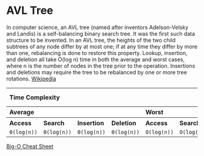 # AVL Tree

In computer science, an AVL tree (named after inventors Adelson-Velsky and Landis) is a self-balancing binary search tree. It was the first such data structure to be invented. In an AVL tree, the heights of the two child subtrees of any node differ by at most one; if at any time they differ by more than one, rebalancing is done to restore this property. Lookup, insertion, and deletion all take O(log n) time in both the average and worst cases, where n is the number of nodes in the tree prior to the operation. Insertions and deletions may require the tree to be rebalanced by one or more tree rotations. [Wikipedia](https://en.wikipedia.org/wiki/AVL_tree)

<table>
  <tbody align="left">
    <tr>
      <th colspan="8">Time Complexity</th>
      <th>Space Complexity</th>
    </tr>
    <tr>
      <th colspan="4">Average</th>
      <th colspan="4">Worst</th>
      <th>Worst</th>
    </tr>
    <tr>
      <th>Access</th>
      <th>Search</th>
      <th>Insertion</th>
      <th>Deletion</th>
      <th>Access</th>
      <th>Search</th>
      <th>Insertion</th>
      <th>Deletion</th>
      <th></th>
    </tr>
    <tr>
      <td><code class="yellow-green">Θ(log(n))</code></td>
      <td><code class="yellow-green">Θ(log(n))</code></td>
      <td><code class="yellow-green">Θ(log(n))</code></td>
      <td><code class="yellow-green">Θ(log(n))</code></td>
      <td><code class="yellow-green">O(log(n))</code></td>
      <td><code class="yellow-green">O(log(n))</code></td>
      <td><code class="yellow-green">O(log(n))</code></td>
      <td><code class="yellow-green">O(log(n))</code></td>
      <td><code class="yellow">O(n)</code></td>
    </tr>
    </tr>
  </tbody>
</table>

[Big-O Cheat Sheet](https://www.bigocheatsheet.com)

